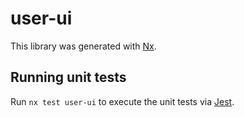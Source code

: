 # user-ui

This library was generated with [Nx](https://nx.dev).

## Running unit tests

Run `nx test user-ui` to execute the unit tests via [Jest](https://jestjs.io).
